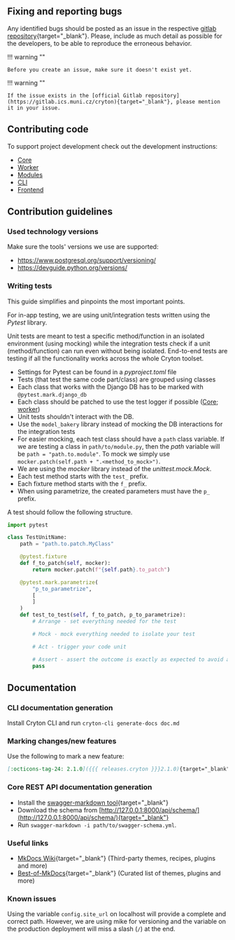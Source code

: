 ## Fixing and reporting bugs
Any identified bugs should be posted as an issue in the respective [gitlab repository](https://gitlab.com/cryton-toolset){target="_blank"}. 
Please, include as much detail as possible for the developers, to be able to reproduce the erroneous behavior.

!!! warning ""

    Before you create an issue, make sure it doesn't exist yet.

!!! warning ""

    If the issue exists in the [official Gitlab repository](https://gitlab.ics.muni.cz/cryton){target="_blank"}, please mention it in your issue.

## Contributing code
To support project development check out the development instructions:

- [Core](development/core.md)
- [Worker](development/worker.md)
- [Modules](development/modules.md)
- [CLI](development/cli.md)
- [Frontend](development/frontend.md)

## Contribution guidelines

### Used technology versions
Make sure the tools' versions we use are supported:

- https://www.postgresql.org/support/versioning/
- https://devguide.python.org/versions/

### Writing tests
This guide simplifies and pinpoints the most important points.

For in-app testing, we are using unit/integration tests written using the *Pytest* library.

Unit tests are meant to test a specific method/function in an isolated environment (using mocking) while 
the integration tests check if a unit (method/function) can run even without being isolated. End-to-end tests are 
testing if all the functionality works across the whole Cryton toolset.

- Settings for Pytest can be found in a *pyproject.toml* file
- Tests (that test the same code part/class) are grouped using classes
- Each class that works with the Django DB has to be marked with `@pytest.mark.django_db`
- Each class should be patched to use the test logger if possible ([Core](logging.md#core); [worker](logging.md#worker))
- Unit tests shouldn't interact with the DB. 
- Use the `model_bakery` library instead of mocking the DB interactions for the integration tests
- For easier mocking, each test class should have a `path` class variable. If we are testing a class 
in `path/to/module.py`, then the *path* variable will be `path = "path.to.module"`. To mock we simply use 
`mocker.patch(self.path + ".<method_to_mock>")`.
- We are using the *mocker* library instead of the *unittest.mock.Mock*.
- Each test method starts with the `test_` prefix.
- Each fixture method starts with the `f_` prefix.
- When using parametrize, the created parameters must have the `p_` prefix.

A test should follow the following structure.
```python
import pytest

class TestUnitName:
    path = "path.to.patch.MyClass"

    @pytest.fixture
    def f_to_patch(self, mocker):
        return mocker.patch(f"{self.path}.to_patch")

    @pytest.mark.parametrize(
        "p_to_parametrize",
        [
        ]
    )
    def test_to_test(self, f_to_patch, p_to_parametrize):
        # Arrange - set everything needed for the test

        # Mock - mock everything needed to isolate your test

        # Act - trigger your code unit

        # Assert - assert the outcome is exactly as expected to avoid any unpleasant surprises later
        pass
```

## Documentation

### CLI documentation generation
Install Cryton CLI and run `cryton-cli generate-docs doc.md`

### Marking changes/new features
Use the following to mark a new feature:
```markdown
[:octicons-tag-24: 2.1.0]({{{ releases.cryton }}}2.1.0){target="_blank"}
```

### Core REST API documentation generation

- Install the [swagger-markdown tool](https://www.npmjs.com/package/swagger-markdown){target="_blank"}
- Download the schema from [http://127.0.0.1:8000/api/schema/](http://127.0.0.1:8000/api/schema/){target="_blank"}
- Run `swagger-markdown -i path/to/swagger-schema.yml`.

### Useful links

- [MkDocs Wiki](https://github.com/mkdocs/mkdocs/wiki){target="_blank"} (Third-party themes, recipes, plugins and more)
- [Best-of-MkDocs](https://github.com/pawamoy/best-of-mkdocs){target="_blank"} (Curated list of themes, plugins and more)

### Known issues
Using the variable `config.site_url` on localhost will provide a complete and correct path. However, we are using mike for versioning and
the variable on the production deployment will miss a slash (`/`) at the end.